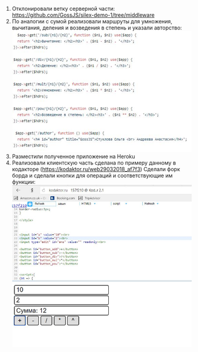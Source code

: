 1. Отклонировали ветку серверной части: https://github.com/GossJS/silex-demo-1/tree/middleware
2. По аналогии с сумой реализовали маршруты для умножения, вычитания, деления и возведения в степень и указали авторство:
![alt-text](https://github.com/nastyandreeva/silex-demo-1/blob/middleware/проект1.JPG)
3. Разместили полученное приложение на Heroku
4. Реализовали клиентскую часть сделана по примеру данному в кодакторе (https://kodaktor.ru/web29032018_af7f3)
Сделали форк борда и сделали кнопки для операций и соответствующие им функции:
![alt-text](https://github.com/nastyandreeva/silex-demo-1/blob/middleware/проект11.JPG)
